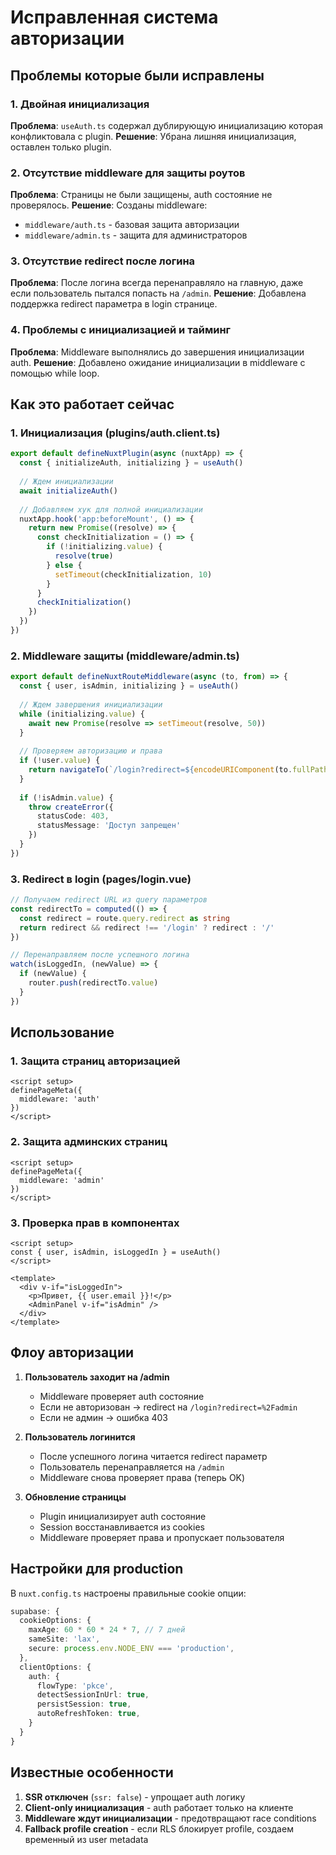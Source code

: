 # Исправленная система авторизации

## Проблемы которые были исправлены

### 1. Двойная инициализация
**Проблема**: `useAuth.ts` содержал дублирующую инициализацию которая конфликтовала с plugin.
**Решение**: Убрана лишняя инициализация, оставлен только plugin.

### 2. Отсутствие middleware для защиты роутов
**Проблема**: Страницы не были защищены, auth состояние не проверялось.
**Решение**: Созданы middleware:
- `middleware/auth.ts` - базовая защита авторизации
- `middleware/admin.ts` - защита для администраторов

### 3. Отсутствие redirect после логина
**Проблема**: После логина всегда перенаправляло на главную, даже если пользователь пытался попасть на `/admin`.
**Решение**: Добавлена поддержка redirect параметра в login странице.

### 4. Проблемы с инициализацией и тайминг
**Проблема**: Middleware выполнялись до завершения инициализации auth.
**Решение**: Добавлено ожидание инициализации в middleware с помощью while loop.

## Как это работает сейчас

### 1. Инициализация (plugins/auth.client.ts)
```typescript
export default defineNuxtPlugin(async (nuxtApp) => {
  const { initializeAuth, initializing } = useAuth()
  
  // Ждем инициализации
  await initializeAuth()
  
  // Добавляем хук для полной инициализации
  nuxtApp.hook('app:beforeMount', () => {
    return new Promise((resolve) => {
      const checkInitialization = () => {
        if (!initializing.value) {
          resolve(true)
        } else {
          setTimeout(checkInitialization, 10)
        }
      }
      checkInitialization()
    })
  })
})
```

### 2. Middleware защиты (middleware/admin.ts)
```typescript
export default defineNuxtRouteMiddleware(async (to, from) => {
  const { user, isAdmin, initializing } = useAuth()
  
  // Ждем завершения инициализации
  while (initializing.value) {
    await new Promise(resolve => setTimeout(resolve, 50))
  }
  
  // Проверяем авторизацию и права
  if (!user.value) {
    return navigateTo(`/login?redirect=${encodeURIComponent(to.fullPath)}`)
  }
  
  if (!isAdmin.value) {
    throw createError({
      statusCode: 403,
      statusMessage: 'Доступ запрещен'
    })
  }
})
```

### 3. Redirect в login (pages/login.vue)
```typescript
// Получаем redirect URL из query параметров
const redirectTo = computed(() => {
  const redirect = route.query.redirect as string
  return redirect && redirect !== '/login' ? redirect : '/'
})

// Перенаправляем после успешного логина
watch(isLoggedIn, (newValue) => {
  if (newValue) {
    router.push(redirectTo.value)
  }
})
```

## Использование

### 1. Защита страниц авторизацией
```vue
<script setup>
definePageMeta({
  middleware: 'auth'
})
</script>
```

### 2. Защита админских страниц
```vue
<script setup>
definePageMeta({
  middleware: 'admin'
})
</script>
```

### 3. Проверка прав в компонентах
```vue
<script setup>
const { user, isAdmin, isLoggedIn } = useAuth()
</script>

<template>
  <div v-if="isLoggedIn">
    <p>Привет, {{ user.email }}!</p>
    <AdminPanel v-if="isAdmin" />
  </div>
</template>
```

## Флоу авторизации

1. **Пользователь заходит на /admin**
   - Middleware проверяет auth состояние
   - Если не авторизован → redirect на `/login?redirect=%2Fadmin`
   - Если не админ → ошибка 403

2. **Пользователь логинится**
   - После успешного логина читается redirect параметр
   - Пользователь перенаправляется на `/admin`
   - Middleware снова проверяет права (теперь OK)

3. **Обновление страницы**
   - Plugin инициализирует auth состояние
   - Session восстанавливается из cookies
   - Middleware проверяет права и пропускает пользователя

## Настройки для production

В `nuxt.config.ts` настроены правильные cookie опции:

```typescript
supabase: {
  cookieOptions: {
    maxAge: 60 * 60 * 24 * 7, // 7 дней
    sameSite: 'lax',
    secure: process.env.NODE_ENV === 'production',
  },
  clientOptions: {
    auth: {
      flowType: 'pkce',
      detectSessionInUrl: true,
      persistSession: true,
      autoRefreshToken: true,
    }
  }
}
```

## Известные особенности

1. **SSR отключен** (`ssr: false`) - упрощает auth логику
2. **Client-only инициализация** - auth работает только на клиенте
3. **Middleware ждут инициализации** - предотвращают race conditions
4. **Fallback profile creation** - если RLS блокирует profile, создаем временный из user metadata 